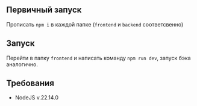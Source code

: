 ## Первичный запуск

Прописать `npm i` в каждой папке (`frontend` и `backend` соответсвенно)

## Запуск 

Перейти в папку `frontend` и написать команду `npm run dev`, запуск бэка аналогично.

## Требования

* NodeJS v.22.14.0
